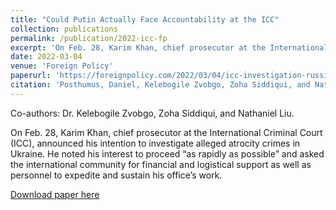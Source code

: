 ```yaml
---
title: "Could Putin Actually Face Accountability at the ICC"
collection: publications
permalink: /publication/2022-icc-fp
excerpt: 'On Feb. 28, Karim Khan, chief prosecutor at the International Criminal Court (ICC), announced his intention to investigate alleged atrocity crimes in Ukraine. He noted his interest to proceed “as rapidly as possible” and asked the international community for financial and logistical support as well as personnel to expedite and sustain his office’s work.'
date: 2022-03-04
venue: 'Foreign Policy'
paperurl: 'https://foreignpolicy.com/2022/03/04/icc-investigation-russia-ukraine-putin-war-crimes/'
citation: 'Posthumus, Daniel, Kelebogile Zvobgo, Zoha Siddiqui, and Nathaniel Liu. "Could Putin Actually Face Accountability at the ICC." Foreign Policy. March 04, 2022. https://foreignpolicy.com/2022/03/04/icc-investigation-russia-ukraine-putin-war-crimes/.'
---
```

Co-authors: Dr. Kelebogile Zvobgo, Zoha Siddiqui, and Nathaniel Liu. 

On Feb. 28, Karim Khan, chief prosecutor at the International Criminal Court (ICC), announced his intention to investigate alleged atrocity crimes in Ukraine. He noted his interest to proceed “as rapidly as possible” and asked the international community for financial and logistical support as well as personnel to expedite and sustain his office’s work.


[Download paper here](https://foreignpolicy.com/2022/03/04/icc-investigation-russia-ukraine-putin-war-crimes/)